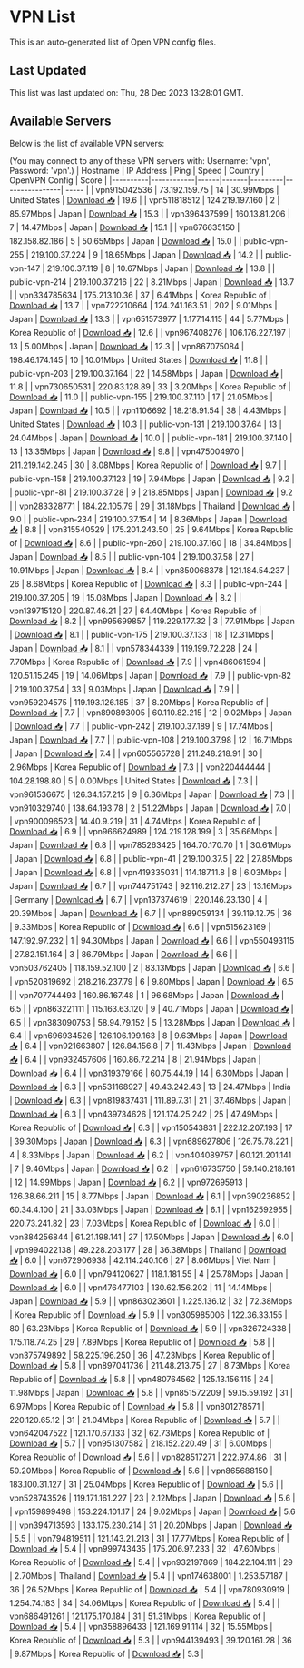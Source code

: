# VPN List

This is an auto-generated list of Open VPN config files.

## Last Updated

This list was last updated on: Thu, 28 Dec 2023 13:28:01 GMT.

## Available Servers

Below is the list of available VPN servers:

(You may connect to any of these VPN servers with: Username: 'vpn', Password: 'vpn'.)
| Hostname | IP Address | Ping | Speed | Country | OpenVPN Config | Score |
|----------|------------|------|-------|---------|----------------| ----- |
| vpn915042536 | 73.192.159.75 | 14 | 30.99Mbps | United States | [Download 📥](./configs/server_0_US.ovpn) | 19.6 |
| vpn511818512 | 124.219.197.160 | 2 | 85.97Mbps | Japan | [Download 📥](./configs/server_1_JP.ovpn) | 15.3 |
| vpn396437599 | 160.13.81.206 | 7 | 14.47Mbps | Japan | [Download 📥](./configs/server_2_JP.ovpn) | 15.1 |
| vpn676635150 | 182.158.82.186 | 5 | 50.65Mbps | Japan | [Download 📥](./configs/server_3_JP.ovpn) | 15.0 |
| public-vpn-255 | 219.100.37.224 | 9 | 18.65Mbps | Japan | [Download 📥](./configs/server_4_JP.ovpn) | 14.2 |
| public-vpn-147 | 219.100.37.119 | 8 | 10.67Mbps | Japan | [Download 📥](./configs/server_5_JP.ovpn) | 13.8 |
| public-vpn-214 | 219.100.37.216 | 22 | 8.21Mbps | Japan | [Download 📥](./configs/server_6_JP.ovpn) | 13.7 |
| vpn334785634 | 175.213.10.36 | 37 | 6.41Mbps | Korea Republic of | [Download 📥](./configs/server_7_KR.ovpn) | 13.7 |
| vpn722210664 | 124.241.163.51 | 202 | 9.01Mbps | Japan | [Download 📥](./configs/server_8_JP.ovpn) | 13.3 |
| vpn651573977 | 1.177.14.115 | 44 | 5.77Mbps | Korea Republic of | [Download 📥](./configs/server_9_KR.ovpn) | 12.6 |
| vpn967408276 | 106.176.227.197 | 13 | 5.00Mbps | Japan | [Download 📥](./configs/server_10_JP.ovpn) | 12.3 |
| vpn867075084 | 198.46.174.145 | 10 | 10.01Mbps | United States | [Download 📥](./configs/server_11_US.ovpn) | 11.8 |
| public-vpn-203 | 219.100.37.164 | 22 | 14.58Mbps | Japan | [Download 📥](./configs/server_12_JP.ovpn) | 11.8 |
| vpn730650531 | 220.83.128.89 | 33 | 3.20Mbps | Korea Republic of | [Download 📥](./configs/server_13_KR.ovpn) | 11.0 |
| public-vpn-155 | 219.100.37.110 | 17 | 21.05Mbps | Japan | [Download 📥](./configs/server_14_JP.ovpn) | 10.5 |
| vpn1106692 | 18.218.91.54 | 38 | 4.43Mbps | United States | [Download 📥](./configs/server_15_US.ovpn) | 10.3 |
| public-vpn-131 | 219.100.37.64 | 13 | 24.04Mbps | Japan | [Download 📥](./configs/server_16_JP.ovpn) | 10.0 |
| public-vpn-181 | 219.100.37.140 | 13 | 13.35Mbps | Japan | [Download 📥](./configs/server_17_JP.ovpn) | 9.8 |
| vpn475004970 | 211.219.142.245 | 30 | 8.08Mbps | Korea Republic of | [Download 📥](./configs/server_18_KR.ovpn) | 9.7 |
| public-vpn-158 | 219.100.37.123 | 19 | 7.94Mbps | Japan | [Download 📥](./configs/server_19_JP.ovpn) | 9.2 |
| public-vpn-81 | 219.100.37.28 | 9 | 218.85Mbps | Japan | [Download 📥](./configs/server_20_JP.ovpn) | 9.2 |
| vpn283328771 | 184.22.105.79 | 29 | 31.18Mbps | Thailand | [Download 📥](./configs/server_21_TH.ovpn) | 9.0 |
| public-vpn-234 | 219.100.37.154 | 14 | 8.36Mbps | Japan | [Download 📥](./configs/server_22_JP.ovpn) | 8.8 |
| vpn315540529 | 175.201.243.50 | 25 | 9.64Mbps | Korea Republic of | [Download 📥](./configs/server_23_KR.ovpn) | 8.6 |
| public-vpn-260 | 219.100.37.160 | 18 | 34.84Mbps | Japan | [Download 📥](./configs/server_24_JP.ovpn) | 8.5 |
| public-vpn-104 | 219.100.37.58 | 27 | 10.91Mbps | Japan | [Download 📥](./configs/server_25_JP.ovpn) | 8.4 |
| vpn850068378 | 121.184.54.237 | 26 | 8.68Mbps | Korea Republic of | [Download 📥](./configs/server_26_KR.ovpn) | 8.3 |
| public-vpn-244 | 219.100.37.205 | 19 | 15.08Mbps | Japan | [Download 📥](./configs/server_27_JP.ovpn) | 8.2 |
| vpn139715120 | 220.87.46.21 | 27 | 64.40Mbps | Korea Republic of | [Download 📥](./configs/server_28_KR.ovpn) | 8.2 |
| vpn995699857 | 119.229.177.32 | 3 | 77.91Mbps | Japan | [Download 📥](./configs/server_29_JP.ovpn) | 8.1 |
| public-vpn-175 | 219.100.37.133 | 18 | 12.31Mbps | Japan | [Download 📥](./configs/server_30_JP.ovpn) | 8.1 |
| vpn578344339 | 119.199.72.228 | 24 | 7.70Mbps | Korea Republic of | [Download 📥](./configs/server_31_KR.ovpn) | 7.9 |
| vpn486061594 | 120.51.15.245 | 19 | 14.06Mbps | Japan | [Download 📥](./configs/server_32_JP.ovpn) | 7.9 |
| public-vpn-82 | 219.100.37.54 | 33 | 9.03Mbps | Japan | [Download 📥](./configs/server_33_JP.ovpn) | 7.9 |
| vpn959204575 | 119.193.126.185 | 37 | 8.20Mbps | Korea Republic of | [Download 📥](./configs/server_34_KR.ovpn) | 7.7 |
| vpn890893005 | 60.110.82.215 | 12 | 9.02Mbps | Japan | [Download 📥](./configs/server_35_JP.ovpn) | 7.7 |
| public-vpn-242 | 219.100.37.189 | 9 | 17.74Mbps | Japan | [Download 📥](./configs/server_36_JP.ovpn) | 7.7 |
| public-vpn-108 | 219.100.37.98 | 12 | 16.71Mbps | Japan | [Download 📥](./configs/server_37_JP.ovpn) | 7.4 |
| vpn605565728 | 211.248.218.91 | 30 | 2.96Mbps | Korea Republic of | [Download 📥](./configs/server_38_KR.ovpn) | 7.3 |
| vpn220444444 | 104.28.198.80 | 5 | 0.00Mbps | United States | [Download 📥](./configs/server_39_US.ovpn) | 7.3 |
| vpn961536675 | 126.34.157.215 | 9 | 6.36Mbps | Japan | [Download 📥](./configs/server_40_JP.ovpn) | 7.3 |
| vpn910329740 | 138.64.193.78 | 2 | 51.22Mbps | Japan | [Download 📥](./configs/server_41_JP.ovpn) | 7.0 |
| vpn900096523 | 14.40.9.219 | 31 | 4.74Mbps | Korea Republic of | [Download 📥](./configs/server_42_KR.ovpn) | 6.9 |
| vpn966624989 | 124.219.128.199 | 3 | 35.66Mbps | Japan | [Download 📥](./configs/server_43_JP.ovpn) | 6.8 |
| vpn785263425 | 164.70.170.70 | 1 | 30.61Mbps | Japan | [Download 📥](./configs/server_44_JP.ovpn) | 6.8 |
| public-vpn-41 | 219.100.37.5 | 22 | 27.85Mbps | Japan | [Download 📥](./configs/server_45_JP.ovpn) | 6.8 |
| vpn419335031 | 114.187.11.8 | 8 | 6.03Mbps | Japan | [Download 📥](./configs/server_46_JP.ovpn) | 6.7 |
| vpn744751743 | 92.116.212.27 | 23 | 13.16Mbps | Germany | [Download 📥](./configs/server_47_DE.ovpn) | 6.7 |
| vpn137374619 | 220.146.23.130 | 4 | 20.39Mbps | Japan | [Download 📥](./configs/server_48_JP.ovpn) | 6.7 |
| vpn889059134 | 39.119.12.75 | 36 | 9.33Mbps | Korea Republic of | [Download 📥](./configs/server_49_KR.ovpn) | 6.6 |
| vpn515623169 | 147.192.97.232 | 1 | 94.30Mbps | Japan | [Download 📥](./configs/server_50_JP.ovpn) | 6.6 |
| vpn550493115 | 27.82.151.164 | 3 | 86.79Mbps | Japan | [Download 📥](./configs/server_51_JP.ovpn) | 6.6 |
| vpn503762405 | 118.159.52.100 | 2 | 83.13Mbps | Japan | [Download 📥](./configs/server_52_JP.ovpn) | 6.6 |
| vpn520819692 | 218.216.237.79 | 6 | 9.80Mbps | Japan | [Download 📥](./configs/server_53_JP.ovpn) | 6.5 |
| vpn707744493 | 160.86.167.48 | 1 | 96.68Mbps | Japan | [Download 📥](./configs/server_54_JP.ovpn) | 6.5 |
| vpn863221111 | 115.163.63.120 | 9 | 40.71Mbps | Japan | [Download 📥](./configs/server_55_JP.ovpn) | 6.5 |
| vpn383090753 | 58.94.79.152 | 5 | 13.28Mbps | Japan | [Download 📥](./configs/server_56_JP.ovpn) | 6.4 |
| vpn696934526 | 126.106.199.163 | 8 | 9.63Mbps | Japan | [Download 📥](./configs/server_57_JP.ovpn) | 6.4 |
| vpn921663807 | 126.84.156.8 | 7 | 11.43Mbps | Japan | [Download 📥](./configs/server_58_JP.ovpn) | 6.4 |
| vpn932457606 | 160.86.72.214 | 8 | 21.94Mbps | Japan | [Download 📥](./configs/server_59_JP.ovpn) | 6.4 |
| vpn319379166 | 60.75.44.19 | 14 | 6.30Mbps | Japan | [Download 📥](./configs/server_60_JP.ovpn) | 6.3 |
| vpn531168927 | 49.43.242.43 | 13 | 24.47Mbps | India | [Download 📥](./configs/server_61_IN.ovpn) | 6.3 |
| vpn819837431 | 111.89.7.31 | 21 | 37.46Mbps | Japan | [Download 📥](./configs/server_62_JP.ovpn) | 6.3 |
| vpn439734626 | 121.174.25.242 | 25 | 47.49Mbps | Korea Republic of | [Download 📥](./configs/server_63_KR.ovpn) | 6.3 |
| vpn150543831 | 222.12.207.193 | 17 | 39.30Mbps | Japan | [Download 📥](./configs/server_64_JP.ovpn) | 6.3 |
| vpn689627806 | 126.75.78.221 | 4 | 8.33Mbps | Japan | [Download 📥](./configs/server_65_JP.ovpn) | 6.2 |
| vpn404089757 | 60.121.201.141 | 7 | 9.46Mbps | Japan | [Download 📥](./configs/server_66_JP.ovpn) | 6.2 |
| vpn616735750 | 59.140.218.161 | 12 | 14.99Mbps | Japan | [Download 📥](./configs/server_67_JP.ovpn) | 6.2 |
| vpn972695913 | 126.38.66.211 | 15 | 8.77Mbps | Japan | [Download 📥](./configs/server_68_JP.ovpn) | 6.1 |
| vpn390236852 | 60.34.4.100 | 21 | 33.03Mbps | Japan | [Download 📥](./configs/server_69_JP.ovpn) | 6.1 |
| vpn162592955 | 220.73.241.82 | 23 | 7.03Mbps | Korea Republic of | [Download 📥](./configs/server_70_KR.ovpn) | 6.0 |
| vpn384256844 | 61.21.198.141 | 27 | 17.50Mbps | Japan | [Download 📥](./configs/server_71_JP.ovpn) | 6.0 |
| vpn994022138 | 49.228.203.177 | 28 | 36.38Mbps | Thailand | [Download 📥](./configs/server_72_TH.ovpn) | 6.0 |
| vpn672906938 | 42.114.240.106 | 27 | 8.06Mbps | Viet Nam | [Download 📥](./configs/server_73_VN.ovpn) | 6.0 |
| vpn794120627 | 118.1.181.55 | 4 | 25.78Mbps | Japan | [Download 📥](./configs/server_74_JP.ovpn) | 6.0 |
| vpn476477103 | 130.62.156.202 | 11 | 14.14Mbps | Japan | [Download 📥](./configs/server_75_JP.ovpn) | 5.9 |
| vpn863023601 | 1.225.136.12 | 32 | 72.38Mbps | Korea Republic of | [Download 📥](./configs/server_76_KR.ovpn) | 5.9 |
| vpn305985006 | 122.36.33.155 | 80 | 63.23Mbps | Korea Republic of | [Download 📥](./configs/server_77_KR.ovpn) | 5.9 |
| vpn326724338 | 175.118.74.25 | 29 | 7.89Mbps | Korea Republic of | [Download 📥](./configs/server_78_KR.ovpn) | 5.8 |
| vpn375749892 | 58.225.196.250 | 36 | 47.23Mbps | Korea Republic of | [Download 📥](./configs/server_79_KR.ovpn) | 5.8 |
| vpn897041736 | 211.48.213.75 | 27 | 8.73Mbps | Korea Republic of | [Download 📥](./configs/server_80_KR.ovpn) | 5.8 |
| vpn480764562 | 125.13.156.115 | 24 | 11.98Mbps | Japan | [Download 📥](./configs/server_81_JP.ovpn) | 5.8 |
| vpn851572209 | 59.15.59.192 | 31 | 6.97Mbps | Korea Republic of | [Download 📥](./configs/server_82_KR.ovpn) | 5.8 |
| vpn801278571 | 220.120.65.12 | 31 | 21.04Mbps | Korea Republic of | [Download 📥](./configs/server_83_KR.ovpn) | 5.7 |
| vpn642047522 | 121.170.67.133 | 32 | 62.73Mbps | Korea Republic of | [Download 📥](./configs/server_84_KR.ovpn) | 5.7 |
| vpn951307582 | 218.152.220.49 | 31 | 6.00Mbps | Korea Republic of | [Download 📥](./configs/server_85_KR.ovpn) | 5.6 |
| vpn828517271 | 222.97.4.86 | 31 | 50.20Mbps | Korea Republic of | [Download 📥](./configs/server_86_KR.ovpn) | 5.6 |
| vpn865688150 | 183.100.31.127 | 31 | 25.04Mbps | Korea Republic of | [Download 📥](./configs/server_87_KR.ovpn) | 5.6 |
| vpn528743526 | 119.171.161.227 | 23 | 2.12Mbps | Japan | [Download 📥](./configs/server_88_JP.ovpn) | 5.6 |
| vpn159899498 | 153.224.101.17 | 24 | 9.02Mbps | Japan | [Download 📥](./configs/server_89_JP.ovpn) | 5.6 |
| vpn394713593 | 133.175.230.214 | 31 | 20.20Mbps | Japan | [Download 📥](./configs/server_90_JP.ovpn) | 5.5 |
| vpn794819511 | 121.143.21.213 | 31 | 17.77Mbps | Korea Republic of | [Download 📥](./configs/server_91_KR.ovpn) | 5.4 |
| vpn999743435 | 175.206.97.233 | 32 | 47.60Mbps | Korea Republic of | [Download 📥](./configs/server_92_KR.ovpn) | 5.4 |
| vpn932197869 | 184.22.104.111 | 29 | 2.70Mbps | Thailand | [Download 📥](./configs/server_93_TH.ovpn) | 5.4 |
| vpn174638001 | 1.253.57.187 | 36 | 26.52Mbps | Korea Republic of | [Download 📥](./configs/server_94_KR.ovpn) | 5.4 |
| vpn780930919 | 1.254.74.183 | 34 | 34.06Mbps | Korea Republic of | [Download 📥](./configs/server_95_KR.ovpn) | 5.4 |
| vpn686491261 | 121.175.170.184 | 31 | 51.31Mbps | Korea Republic of | [Download 📥](./configs/server_96_KR.ovpn) | 5.4 |
| vpn358896433 | 121.169.91.114 | 32 | 15.55Mbps | Korea Republic of | [Download 📥](./configs/server_97_KR.ovpn) | 5.3 |
| vpn944139493 | 39.120.161.28 | 36 | 9.87Mbps | Korea Republic of | [Download 📥](./configs/server_98_KR.ovpn) | 5.3 |
